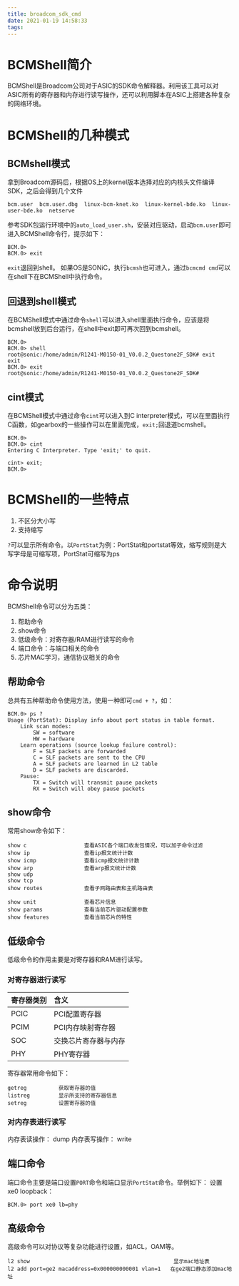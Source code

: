 ```yaml
---
title: broadcom_sdk_cmd
date: 2021-01-19 14:58:33
tags:
---
```


# BCMShell简介
BCMShell是Broadcom公司对于ASIC的SDK命令解释器。利用该工具可以对ASIC所有的寄存器和内存进行读写操作，还可以利用脚本在ASIC上搭建各种复杂的网络环境。
<!--more-->

# BCMShell的几种模式

## BCMshell模式
拿到Broadcom源码后，根据OS上的kernel版本选择对应的内核头文件编译SDK，之后会得到几个文件
```
bcm.user  bcm.user.dbg  linux-bcm-knet.ko  linux-kernel-bde.ko  linux-user-bde.ko  netserve
```
参考SDK包运行环境中的`auto_load_user.sh`，安装对应驱动，启动`bcm.user`即可进入BCMShell命令行，提示如下：
```
BCM.0> 
BCM.0> exit
```
`exit`退回到shell。
如果OS是SONiC，执行`bcmsh`也可进入，通过`bcmcmd cmd`可以在shell下在BCMShell中执行命令。


## 回退到shell模式
在BCMShell模式中通过命令`shell`可以进入shell里面执行命令，应该是将bcmshell放到后台运行，在shell中exit即可再次回到bcmshell。
```
BCM.0> 
BCM.0> shell
root@sonic:/home/admin/R1241-M0150-01_V0.0.2_Questone2F_SDK# exit
exit
BCM.0> exit
root@sonic:/home/admin/R1241-M0150-01_V0.0.2_Questone2F_SDK# 
```

## cint模式
在BCMShell模式中通过命令`cint`可以进入到C interpreter模式，可以在里面执行C函数，如gearbox的一些操作可以在里面完成，`exit;`回退道bcmshell。
```
BCM.0> 
BCM.0> cint
Entering C Interpreter. Type 'exit;' to quit.

cint> exit;
BCM.0> 
```

# BCMShell的一些特点

1. 不区分大小写
2. 支持缩写

`?`可以显示所有命令。以`PortStat`为例：PortStat和portstat等效，缩写规则是大写字母是可缩写项，PortStat可缩写为ps

# 命令说明
BCMShell命令可以分为五类：
1. 帮助命令
2. show命令
3. 低级命令：对寄存器/RAM进行读写的命令
4. 端口命令：与端口相关的命令
5. 芯片MAC学习，通信协议相关的命令

## 帮助命令
总共有五种帮助命令使用方法，使用一种即可`cmd + ?`，如：
```
BCM.0> ps ?
Usage (PortStat): Display info about port status in table format.
    Link scan modes:
        SW = software
        HW = hardware
    Learn operations (source lookup failure control):
        F = SLF packets are forwarded
        C = SLF packets are sent to the CPU
        A = SLF packets are learned in L2 table
        D = SLF packets are discarded.
    Pause:
        TX = Switch will transmit pause packets
        RX = Switch will obey pause packets
```

## show命令
常用show命令如下：
```
show c                  查看ASIC各个端口收发包情况，可以加子命令过滤
show ip                 查看ip报文统计计数
show icmp               查看icmp报文统计计数
show arp                查看arp报文统计计数
show udp   
show tcp
show routes             查看子网路由表和主机路由表

show unit               查看芯片信息
show params             查看当前芯片驱动配置参数
show features           查看当前芯片的特性
```

## 低级命令

低级命令的作用主要是对寄存器和RAM进行读写。

### 对寄存器进行读写

| 寄存器类别 | 含义 |
| :--- | :--- |
| PCIC | PCI配置寄存器 |
| PCIM | PCI内存映射寄存器 |
| SOC | 交换芯片寄存器与内存 |
| PHY | PHY寄存器 |

寄存器常用命令如下：
```
getreg          获取寄存器的值
listreg         显示所支持的寄存器信息
setreg          设置寄存器的值
```

### 对内存表进行读写
内存表读操作： dump
内存表写操作： write

## 端口命令
端口命令主要是端口设置`PORT`命令和端口显示`PortStat`命令。举例如下：
设置xe0 loopback：
```
BCM.0> port xe0 lb=phy
```

## 高级命令
高级命令可以对协议等复杂功能进行设置，如ACL，OAM等。
```
l2 show                                             显示mac地址表
l2 add port=ge2 macaddress=0x000000000001 vlan=1   在ge2端口静态添加mac地址
```
